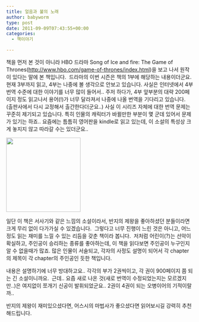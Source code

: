 ```yaml
---
title: 얼음과 불의 노래
author: babyworm
type: post
date: 2011-09-09T07:43:55+00:00
categories:
  - 책이야기

---
```


책을 먼저 본 것이 아니라 HBO 드라마 Song of Ice and fire: The Game of Thrones(<http://www.hbo.com/game-of-thrones/index.html>)을 보고 나서 원작이 있다는 말에 본 책입니다. 
드라마의 이번 시즌은 책의 1부에 해당하는 내용이더군요. 
현재 3부까지 읽고, 4부는 나중에 볼 생각으로 안보고 있습니다.
사실은 인터넷에서 4부 번역 수준에 대한 이야기를 너무 많이 들어서.. 주저 하다가, 4부 앞부분의 대략 200페이지 정도 읽고나서 용어(!)가 너무 달라져서 나중에 나올 번역을 기다리고 있습니다. (출판사에서 다시 교정해서 출간한다더군요..)
사실 이 시리즈 자체에 대한 번역 문제는 꾸준히 제기되고 있습니다. 특히 인물의 캐릭터가 바뀔만한 부분이 몇 군데 있어서 문제가 있기는 하죠..
요즘에는 틈틈히 영어판을 kindle로 읽고 있는데, 이 소설의 특성상 크게 놓지지 않고 따라갈 수는 있더군요.. 

<img decoding="async" src="https://contents.kyobobook.co.kr/sih/fit-in/458x0/pdt/9788987976624.jpg" width = 200  />

일단 이 책은 서사기와 같은 느낌의 소설이라서, 반지의 제왕을 좋아하셨던 분들이라면 크게 무리 없이 다가가실 수 있겠습니다. 
그렇다고 너무 진행이 느린 것은 아니고, 어느 정도 읽는 재미를 느낄 수 있는 리듬을 갖춘 책이라 봅니다. 
저처럼 어린이(?)는 선악이 확실하고, 주인공이 승리하는 종류를 좋아하는데, 이 책을 읽다보면 주인공이 누구인지 알 수 없을때가 많죠. 많은 인물이 서술되고, 각자의 사정도 설명이 되어서 각 chapter의 제목이 각 chapter의 주인공인 듯한 책입니다. 

내용은 설명하기에 너무 방대하고요..
각각의 부가 2권씩이고, 각 권이 900페이지 쯤 되는 긴 소설이니까요. 
근데.. 요즘 새로 나온 것(새로 번역이 수정되었는지는 모르겠지만..)은 여지없이 쪼개기 신공이 발휘되었군요.. 2권이 4권이 되는 오병이어의 기적이랄까.. 

반지의 제왕이 재미있으셨다면, 어스시의 마법사가 좋으셨다면 읽어보시길 강력히 추천해드립니다. 
